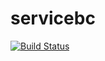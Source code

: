 # servicebc

[![Build Status](https://travis-ci.org/ericminio/servicebc.svg?branch=master)](https://travis-ci.org/ericminio/servicebc)
